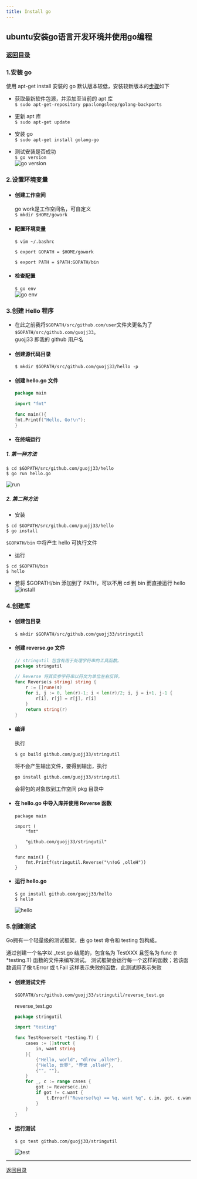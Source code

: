 ```yaml
---
title: Install go
---
```


## ubuntu安装go语言开发环境并使用go编程
### [返回目录](../ServiceComputingOnCloud-Catalog)

### 1.安装 go

使用 apt-get install 安装的 go 默认版本较低，安装较新版本的[步骤](https://github.com/golang/go/wiki/Ubuntu)如下

- 获取最新软件包源，并添加至当前的 apt 库  
`$ sudo apt-get-repository ppa:longsleep/golang-backports`  

- 更新 apt 库  
`$ sudo apt-get update `  

- 安装 go  
`$ sudo apt-get install golang-go`  

- 测试安装是否成功  
`$ go version`  
![go version](2-images/goV.PNG)


### 2.设置环境变量

- #### 创建工作空间
    go work是工作空间名，可自定义    
    `$ mkdir $HOME/gowork`

- #### 配置环境变量  
    `$ vim ~/.bashrc`  

    `$ export GOPATH = $HOME/gowork`  

    `$ export PATH = $PATH:GOPATH/bin`  

- #### 检查配置
    `$ go env`  
    ![go env](2-images/env.PNG)

### 3.创建 Hello 程序

- 在此之前我将`$GOPATH/src/github.com/user`文件夹更名为了`$GOPATH/src/github.com/guojj33`。  
    guojj33 即我的 github 用户名

- #### 创建源代码目录
    `$ mkdir $GOPATH/src/github.com/guojj33/hello -p`

- #### 创建 hello.go 文件
    ```go
    package main

    import "fmt"

    func main(){
	fmt.Printf("Hello, Go!\n");
    }
    ```

- #### 在终端运行

##### 1. 第一种方法
```
$ cd $GOPATH/src/github.com/guojj33/hello
$ go run hello.go  
```
![run](2-images/run.PNG)

##### 2. 第二种方法
* 安装
```
$ cd $GOPATH/src/github.com/guojj33/hello
$ go install
```
`$GOPATH/bin` 中将产生 hello 可执行文件

* 运行
```
$ cd $GOPATH/bin
$ hello
```

* 若将 $GOPATH/bin 添加到了 PATH，可以不用 cd 到 bin 而直接运行 hello
![install](2-images/install.PNG)

### 4.创建库

- #### 创建包目录
    ```
    $ mkdir $GOPATH/src/github.com/guojj33/stringutil
    ```

- #### 创建 reverse.go 文件
    ```go
    // stringutil 包含有用于处理字符串的工具函数。
    package stringutil

    // Reverse 将其实参字符串以符文为单位左右反转。
    func Reverse(s string) string {
        r := []rune(s)
        for i, j := 0, len(r)-1; i < len(r)/2; i, j = i+1, j-1 {
            r[i], r[j] = r[j], r[i]
        }
        return string(r)
    }   
    ```

- #### 编译
    执行
    ```
    $ go build github.com/guojj33/stringutil
    ```
    将不会产生输出文件，要得到输出，执行
    ```
    go install github.com/guojj33/stringutil
    ```
    会将包的对象放到工作空间 pkg 目录中

- #### 在 hello.go 中导入库并使用 Reverse 函数
    ```
    package main

    import (
        "fmt"

        "github.com/guojj33/stringutil"
    )

    func main() {
        fmt.Printf(stringutil.Reverse("\n!oG ,olleH"))
    }
    ```

- #### 运行 hello.go
    ```
    $ go install github.com/guojj33/hello
    $ hello
    ```
    ![hello](2-images/hello2.PNG)

### 5.创建测试
Go拥有一个轻量级的测试框架，由 go test 命令和 testing 包构成。

通过创建一个名字以 _test.go 结尾的，包含名为 TestXXX 且签名为 func (t *testing.T) 函数的文件来编写测试。 测试框架会运行每一个这样的函数；若该函数调用了像 t.Error 或 t.Fail 这样表示失败的函数，此测试即表示失败

- #### 创建测试文件
    ```
    $GOPATH/src/github.com/guojj33/stringutil/reverse_test.go
    ```

    reverse_test.go  
    ```go
    package stringutil

    import "testing"

    func TestReverse(t *testing.T) {
        cases := []struct {
            in, want string
        }{
            {"Hello, world", "dlrow ,olleH"},
            {"Hello, 世界", "界世 ,olleH"},
            {"", ""},
        }
        for _, c := range cases {
            got := Reverse(c.in)
            if got != c.want {
                t.Errorf("Reverse(%q) == %q, want %q", c.in, got, c.want)
            }
        }
    }
    ```

- #### 运行测试
    ```
    $ go test github.com/guojj33/stringutil
    ```
    ![test](2-images/test.PNG)

---

[返回目录](..//ServiceComputingOnCloud-Catalog)